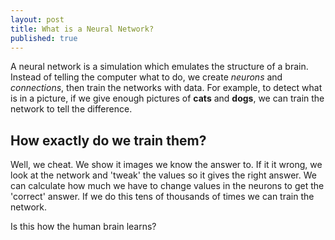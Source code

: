 ```yaml
---
layout: post
title: What is a Neural Network?
published: true
---
```


A neural network is a simulation which emulates the structure of a brain. Instead of telling the computer what to do, we create _neurons_ and _connections_, then train the networks with data. For example, to detect what is in a picture, if we give enough pictures of **cats** and **dogs**, we can train the network to tell the difference.

## How exactly do we train them?

Well, we cheat. We show it images we know the answer to. If it it wrong, we look at the network and 'tweak' the values so it gives the right answer. We can calculate how much we have to change values in the neurons to get the 'correct' answer. If we do this tens of thousands of times we can train the network.

Is this how the human brain learns?